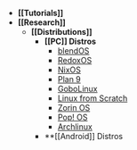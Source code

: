 - **[[Tutorials]]**
- **[[Research]]**
	- **[[Distributions]]**
		- **[[PC]] Distros**
			- [blendOS](https://blendos.co)
			- [RedoxOS](https://www.redox-os.org)
			- [NixOS](https://nixos.org)
			- [Plan 9](https://en.wikipedia.org/wiki/Plan_9_from_Bell_Labs)
			- [GoboLinux](https://www.gobolinux.org)
			- [Linux from Scratch](https://www.linuxfromscratch.org)
			- [Zorin OS](https://zorin.com/os/)
			- [Pop! OS](https://pop.system76.com)
			- [Archlinux](https://archlinux.org)
		- **[[Android]] Distros